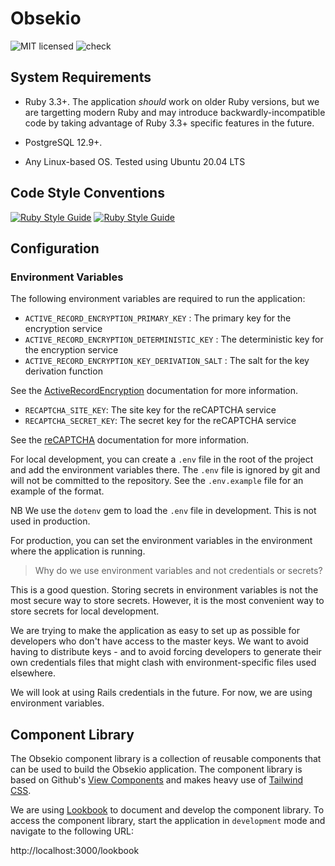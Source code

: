 # Obsekio

![MIT licensed](https://img.shields.io/badge/license-MIT-blue.svg)
![check](https://github.com/EventideSystems/obsekio/actions/workflows/check.yml/badge.svg)

## System Requirements

- Ruby 3.3+. The application _should_ work on older Ruby versions, but we are targetting modern Ruby and may introduce backwardly-incompatible code by taking advantage of Ruby 3.3+ specific features in the future.

- PostgreSQL 12.9+.

- Any Linux-based OS. Tested using Ubuntu 20.04 LTS

## Code Style Conventions

[![Ruby Style Guide](https://img.shields.io/badge/code_style-rubocop-brightgreen.svg)](https://github.com/rubocop/rubocop)
[![Ruby Style Guide](https://img.shields.io/badge/code_style-community-brightgreen.svg)](https://rubystyle.guide)


## Configuration

### Environment Variables

The following environment variables are required to run the application:

- `ACTIVE_RECORD_ENCRYPTION_PRIMARY_KEY` : The primary key for the encryption service
- `ACTIVE_RECORD_ENCRYPTION_DETERMINISTIC_KEY` : The deterministic key for the encryption service
- `ACTIVE_RECORD_ENCRYPTION_KEY_DERIVATION_SALT` : The salt for the key derivation function

See the [ActiveRecordEncryption](https://edgeguides.rubyonrails.org/active_record_encryption.html#setup) documentation for more information.

- `RECAPTCHA_SITE_KEY`: The site key for the reCAPTCHA service
- `RECAPTCHA_SECRET_KEY`: The secret key for the reCAPTCHA service

See the [reCAPTCHA](https://github.com/ambethia/recaptcha/?tab=readme-ov-file#obtaining-a-key) documentation for more information.

For local development, you can create a `.env` file in the root of the project and add the environment variables there. The `.env` file is ignored by git and will not be committed to the repository. See the `.env.example` file for an example of the format.

NB We use the `dotenv` gem to load the `.env` file in development. This is not used in production.

For production, you can set the environment variables in the environment where the application is running.

> Why do we use environment variables and not credentials or secrets?

This is a good question. Storing secrets in environment variables is not the most secure way to store secrets. However, it is the most convenient way to store secrets for local development.

We are trying to make the application as easy to set up as possible for developers who don't have access to the master keys. We want to avoid having to distribute keys - and to avoid forcing developers to generate their own credentials files that might clash with environment-specific files used elsewhere.

We will look at using Rails credentials in the future. For now, we are using environment variables.

## Component Library

The Obsekio component library is a collection of reusable components that can be used to build the Obsekio application. The component library is based on Github's [View Components](https://github.com/ViewComponent) and makes heavy use of [Tailwind CSS](https://tailwindcss.com/).

We are using [Lookbook](https://github.com/ViewComponent/lookbook) to document and develop the component library. To access the component library, start the application in `development` mode and navigate to the following URL:

http://localhost:3000/lookbook
